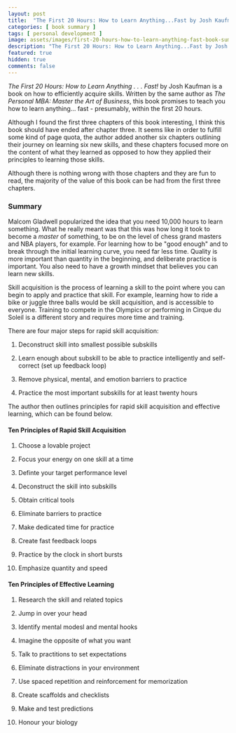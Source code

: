 ```yaml
---
layout: post
title:  "The First 20 Hours: How to Learn Anything...Fast by Josh Kaufman Book Summary"
categories: [ book summary ]
tags: [ personal development ]
image: assets/images/first-20-hours-how-to-learn-anything-fast-book-summary.png
description: "The First 20 Hours: How to Learn Anything...Fast by Josh Kaufman Book Summary"
featured: true
hidden: true
comments: false
---
```


*The First 20 Hours: How to Learn Anything . . . Fast!* by Josh Kaufman is a book on how to efficiently acquire skills. Written by the same author as *The Personal MBA: Master the Art of Business*, this book promises to teach you how to learn anything... fast - presumably, within the first 20 hours.

Although I found the first three chapters of this book interesting, I think this book should have ended after chapter three. It seems like in order to fulfill some kind of page quota, the author added another six chapters outlining their journey on learning six new skills, and these chapters focused more on the content of what they learned as opposed to how they applied their principles to learning those skills.

Although there is nothing wrong with those chapters and they are fun to read, the majority of the value of this book can be had from the first three chapters.

### Summary

Malcom Gladwell popularized the idea that you need 10,000 hours to learn something. What he really meant was that this was how long it took to become a *master* of something, to be on the level of chess grand masters and NBA players, for example. For learning how to be "good enough" and to break through the initial learning curve, you need far less time. Quality is more important than quantity in the beginning, and deliberate practice is important. You also need to have a growth mindset that believes you can learn new skills.

Skill acquisition is the process of learning a skill to the point where you can begin to apply and practice that skill. For example, learning how to ride a bike or juggle three balls would be skill acquisition, and is accessible to everyone. Training to compete in the Olympics or performing in Cirque du Soleil is a different story and requires more time and training.

There are four major steps for rapid skill acquisition:

1. Deconstruct skill into smallest possible subskills

2. Learn enough about subskill to be able to practice intelligently and self-correct (set up feedback loop)

3. Remove physical, mental, and emotion barriers to practice

4. Practice the most important subskills for at least twenty hours

The author then outlines principles for rapid skill acquisition and effective learning, which can be found below.

#### Ten Principles of Rapid Skill Acquisition

1. Choose a lovable project

2. Focus your energy on one skill at a time

3. Definte your target performance level

4. Deconstruct the skill into subskills

5. Obtain critical tools

6. Eliminate barriers to practice

7. Make dedicated time for practice

8. Create fast feedback loops

9. Practice by the clock in short bursts

10. Emphasize quantity and speed

#### Ten Principles of Effective Learning

1. Research the skill and related topics

2. Jump in over your head

3. Identify mental modesl and mental hooks

4. Imagine the opposite of what you want

5. Talk to practitions to set expectations

6. Eliminate distractions in your environment

7. Use spaced repetition and reinforcement for memorization

8. Create scaffolds and checklists

9. Make and test predictions

10. Honour your biology
